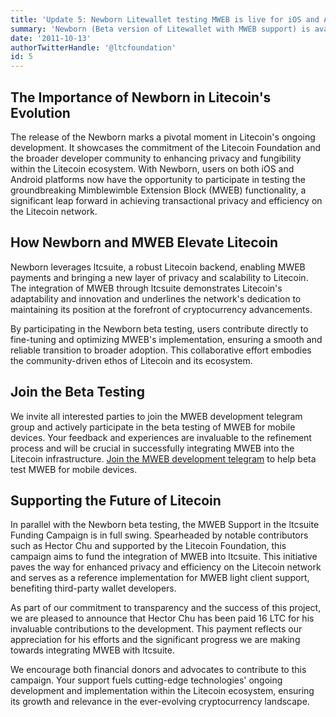 ```yaml
---
title: 'Update 5: Newborn Litewallet testing MWEB is live for iOS and Android'
summary: 'Newborn (Beta version of Litewallet with MWEB support) is available for testing on iOS and Android.'
date: '2011-10-13'
authorTwitterHandle: '@ltcfoundation'
id: 5
---
```


## The Importance of Newborn in Litecoin's Evolution

The release of the Newborn marks a pivotal moment in Litecoin's ongoing development. It showcases the commitment of the Litecoin Foundation and the broader developer community to enhancing privacy and fungibility within the Litecoin ecosystem. With Newborn, users on both iOS and Android platforms now have the opportunity to participate in testing the groundbreaking Mimblewimble Extension Block (MWEB) functionality, a significant leap forward in achieving transactional privacy and efficiency on the Litecoin network.

## How Newborn and MWEB Elevate Litecoin

Newborn leverages ltcsuite, a robust Litecoin backend, enabling MWEB payments and bringing a new layer of privacy and scalability to Litecoin. The integration of MWEB through ltcsuite demonstrates Litecoin's adaptability and innovation and underlines the network's dedication to maintaining its position at the forefront of cryptocurrency advancements.

By participating in the Newborn beta testing, users contribute directly to fine-tuning and optimizing MWEB's implementation, ensuring a smooth and reliable transition to broader adoption. This collaborative effort embodies the community-driven ethos of Litecoin and its ecosystem.

## Join the Beta Testing

We invite all interested parties to join the MWEB development telegram group and actively participate in the beta testing of MWEB for mobile devices. Your feedback and experiences are invaluable to the refinement process and will be crucial in successfully integrating MWEB into the Litecoin infrastructure. [Join the MWEB development telegram](https://t.me/MWEB_Testnet/1) to help beta test MWEB for mobile devices.

## Supporting the Future of Litecoin

In parallel with the Newborn beta testing, the MWEB Support in the ltcsuite Funding Campaign is in full swing. Spearheaded by notable contributors such as Hector Chu and supported by the Litecoin Foundation, this campaign aims to fund the integration of MWEB into ltcsuite. This initiative paves the way for enhanced privacy and efficiency on the Litecoin network and serves as a reference implementation for MWEB light client support, benefiting third-party wallet developers.

As part of our commitment to transparency and the success of this project, we are pleased to announce that Hector Chu has been paid 16 LTC for his invaluable contributions to the development. This payment reflects our appreciation for his efforts and the significant progress we are making towards integrating MWEB with ltcsuite.

We encourage both financial donors and advocates to contribute to this campaign. Your support fuels cutting-edge technologies' ongoing development and implementation within the Litecoin ecosystem, ensuring its growth and relevance in the ever-evolving cryptocurrency landscape.
